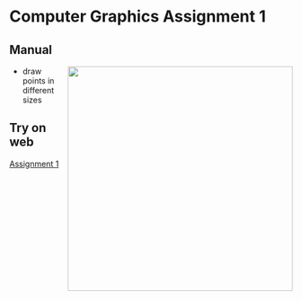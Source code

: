 # Computer Graphics Assignment 1

## Manual
<image src="../Pictures/1.png" width=400 align="right">

- draw points in different sizes


## Try on web
<a href="http://comp-graphics.surge.sh/ASG1/driver.html"> Assignment 1 </a>
